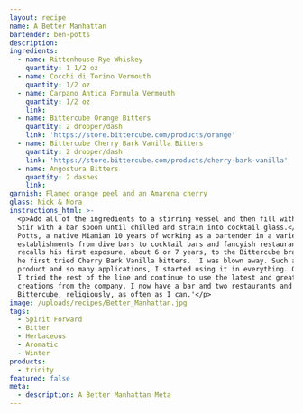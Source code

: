 ```yaml
---
layout: recipe
name: A Better Manhattan
bartender: ben-potts
description:
ingredients:
  - name: Rittenhouse Rye Whiskey
    quantity: 1 1/2 oz
  - name: Cocchi di Torino Vermouth
    quantity: 1/2 oz
  - name: Carpano Antica Formula Vermouth
    quantity: 1/2 oz
    link:
  - name: Bittercube Orange Bitters
    quantity: 2 dropper/dash
    link: 'https://store.bittercube.com/products/orange'
  - name: Bittercube Cherry Bark Vanilla Bitters
    quantity: 2 dropper/dash
    link: 'https://store.bittercube.com/products/cherry-bark-vanilla'
  - name: Angostura Bitters
    quantity: 2 dashes
    link:
garnish: Flamed orange peel and an Amarena cherry
glass: Nick & Nora
instructions_html: >-
  <p>Add all of the ingredients to a stirring vessel and then fill with ice.
  Stir with a bar spoon until chilled and strain into cocktail glass.</p><p>Ben
  Potts, a native Miamian 10 years of working as a bartender in a variety of
  establishments from dive bars to cocktail bars and fancyish restaurants. He
  recalls his first exposure, about 6 or 7 years, to the Bittercube brand, when
  he first tried Cherry Bark Vanilla bitters. 'I was blown away. Such a unique
  product and so many applications, I started using it in everything. Over time
  I tried the rest of the line and continue to use the latest and greatest
  creations from the company. I now have a bar and two restaurants and use
  Bittercube, religiously, as often as I can.'</p>
image: /uploads/recipes/Better_Manhattan.jpg
tags:
  - Spirit Forward
  - Bitter
  - Herbaceous
  - Aromatic
  - Winter
products:
  - trinity
featured: false
meta:
  - description: A Better Manhattan Meta
---
```


